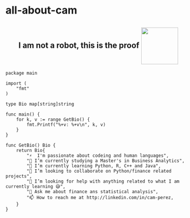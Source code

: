 # all-about-cam


 <h2 align="center">I am not a robot, this is the proof <img src = "https://media0.giphy.com/media/KDDpcKigbfFpnejZs6/giphy.gif?cid=ecf05e47oy6f4zjs8g1qoiystc56cu7r9tb8a1fe76e05oty&rid=giphy.gif" width = 100px, align="center"></h2>

```golang
package main

import (
	"fmt"
)

type Bio map[string]string

func main() {
	for k, v := range GetBio() {
		fmt.Printf("%+v: %+v\n", k, v)
	}
}

func GetBio() Bio {
	return Bio{
		"⚡  I'm passionate about codeing and human languages",
		"🔭 I’m currently studying a Master's in Business Analytics",
		"🌱 I’m currently learning Python, R, C++ and Java",
		"👯 I’m looking to collaborate on Python/finance related projects",
		"🤔 I’m looking for help with anything related to what I am currently learning 😅",
		"💬 Ask me about finance ans statistical analysis",
		"📫 How to reach me at http://linkedin.com/in/cam-perez,
	}
}
```
  
